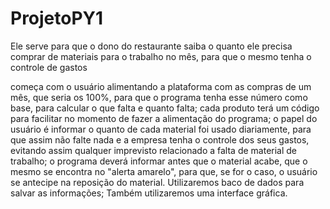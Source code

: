 # ProjetoPY1

Ele serve para que o dono do restaurante saiba o quanto ele precisa comprar de materiais para o trabalho no mês, para que o mesmo tenha o controle de gastos

começa com o usuário alimentando a plataforma com as compras de um mês, que seria os 100%, para que o programa tenha esse número como base, para calcular o que falta e quanto falta;
cada produto terá um código para facilitar no momento de fazer a alimentação do programa;
o papel do usuário é informar o quanto de cada material foi usado diariamente, para que assim não falte nada e a empresa tenha o controle dos seus gastos, evitando assim qualquer imprevisto relacionado a falta de material de trabalho;
o programa deverá informar antes que o material acabe, que o mesmo se encontra no "alerta amarelo", para que, se for o caso, o usuário se antecipe na reposição do material.
Utilizaremos baco de dados para salvar as informações;
Também utilizaremos uma interface gráfica.
